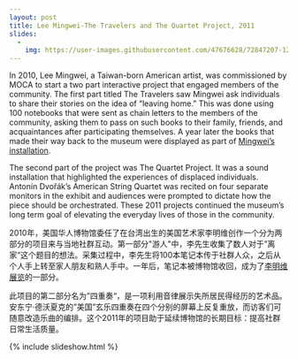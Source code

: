 ```yaml
---
layout: post
title: Lee Mingwei-The Travelers and The Quartet Project, 2011
slides:
  -
    img: https://user-images.githubusercontent.com/47676628/72847207-12f0dc00-3c70-11ea-9c02-fb51a03fcf93.jpg
---
```


In 2010, Lee Mingwei, a Taiwan-born American artist, was commissioned by MOCA to start a two part interactive project that engaged members of the community. The first part titled The Travelers saw Mingwei ask individuals to share their stories on the idea of “leaving home.” This was done using 100 notebooks that were sent as chain letters to the members of the community, asking them to pass on such books to their family, friends, and acquaintances after participating themselves. A year later the books that made their way back to the museum were displayed as part of [Mingwei’s installation](https://www.mocanyc.org/exhibitions/lee_mingwei_the_travelers_and_the_quartet_project).

The second part of the project was The Quartet Project. It was a sound installation that highlighted the experiences of displaced individuals. Antonín Dvořák’s American String Quartet was recited on four separate monitors in the exhibit and audiences were prompted to dictate how the piece should be orchestrated. These 2011 projects continued the museum’s long term goal of elevating the everyday lives of those in the community.

2010年，美国华人博物馆委任了在台湾出生的美国艺术家李明维创作一个分为两部分的项目来与当地社群互动。第一部分"游人"中，李先生收集了数人对于”离家“这个题目的想法。采集过程中，李先生将100本笔记本传于社群人众，之后从个人手上转至家人朋友和熟人手中。一年后，笔记本被博物馆收回，成为了[李明维展览](https://www.mocanyc.org/exhibitions/lee_mingwei_the_travelers_and_the_quartet_project)的一部分。
 
此项目的第二部分名为”四重奏“，是一项利用音律展示失所居民得经历的艺术品。安东宁·德沃夏克的”美国”玄乐四重奏在四个分别的屏幕上反复重放，而访客们可随意改造乐曲的编排。这个2011年的项目助于延续博物馆的长期目标：提高社群日常生活质量。


{% include slideshow.html %}
